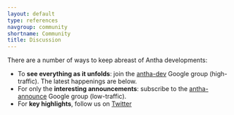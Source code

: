 ```yaml
---
layout: default
type: references
navgroup: community
shortname: Community
title: Discussion
---
```


There are a number of ways to keep abreast of Antha developments:

* To **see everything as it unfolds**: join the [antha-dev](https://groups.google.com/a/synthace.com/forum/#!forum/antha-dev) Google group (high-traffic). The latest happenings are below.
* For only the **interesting announcements**: subscribe to the
[antha-announce](https://groups.google.com/a/synthace.com/forum/#!forum/antha-announce) Google group (low-traffic).
* For **key highlights**, follow us on [Twitter](http://twitter.com/anthalang)

<iframe id="forum_embed"
  src="javascript:void(0)"
  scrolling="no"
  frameborder="0"
  width="900"
  height="700">
</iframe>
<script type="text/javascript">
  document.getElementById('forum_embed').src =
     'https://groups.google.com/a/synthace.com/forum/embed/?place=forum/antha-dev'
     + '&showsearch=true&showpopout=true&showtabs=false'
     + '&parenturl=' + encodeURIComponent(window.location.href);
</script>
